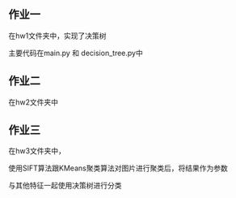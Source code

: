 ## 作业一

在hw1文件夹中，实现了决策树

主要代码在main.py 和 decision_tree.py中



## 作业二

在hw2文件夹中



## 作业三

在hw3文件夹中，

使用SIFT算法跟KMeans聚类算法对图片进行聚类后，将结果作为参数

与其他特征一起使用决策树进行分类